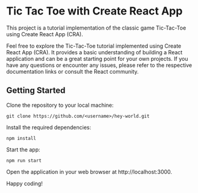 # Tic Tac Toe with Create React App

This project is a tutorial implementation of the classic game Tic-Tac-Toe using Create React App (CRA).

Feel free to explore the Tic-Tac-Toe tutorial implemented using Create React App (CRA). It provides a basic understanding of building a React application and can be a great starting point for your own projects. If you have any questions or encounter any issues, please refer to the respective documentation links or consult the React community.
## Getting Started
Clone the repository to your local machine:
```
git clone https://github.com/<username>/hey-world.git
```
Install the required dependencies:
```
npm install
```
Start the app:
```
npm run start
```

Open the application in your web browser at http://localhost:3000.

Happy coding!

